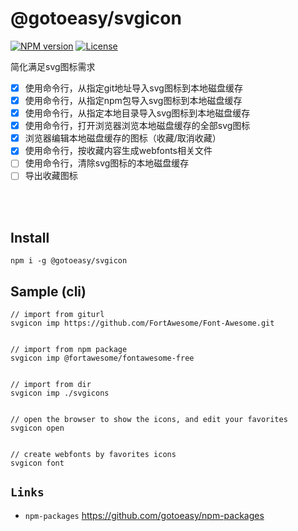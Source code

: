 # @gotoeasy/svgicon

[![NPM version](https://img.shields.io/npm/v/@gotoeasy/svgicon.svg)](https://www.npmjs.com/package/@gotoeasy/svgicon)
[![License](https://img.shields.io/badge/License-Apache%202-brightgreen.svg)](http://www.apache.org/licenses/LICENSE-2.0)
<br>

简化满足svg图标需求<br>

- [x] 使用命令行，从指定git地址导入svg图标到本地磁盘缓存<br>
- [x] 使用命令行，从指定npm包导入svg图标到本地磁盘缓存<br>
- [x] 使用命令行，从指定本地目录导入svg图标到本地磁盘缓存<br>
- [x] 使用命令行，打开浏览器浏览本地磁盘缓存的全部svg图标<br>
- [x] 浏览器编辑本地磁盘缓存的图标（收藏/取消收藏）<br>
- [x] 使用命令行，按收藏内容生成webfonts相关文件<br>
- [ ] 使用命令行，清除svg图标的本地磁盘缓存<br>
- [ ] 导出收藏图标<br>

<br>
<br>



## Install
```
npm i -g @gotoeasy/svgicon
```


## Sample (cli)
```
// import from giturl
svgicon imp https://github.com/FortAwesome/Font-Awesome.git


// import from npm package
svgicon imp @fortawesome/fontawesome-free


// import from dir
svgicon imp ./svgicons


// open the browser to show the icons, and edit your favorites
svgicon open


// create webfonts by favorites icons
svgicon font
```



## `Links`
* `npm-packages` https://github.com/gotoeasy/npm-packages

